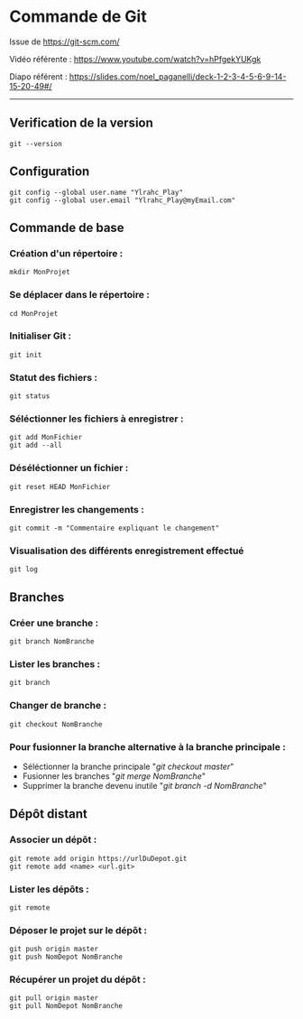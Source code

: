 # Commande de Git
Issue de https://git-scm.com/

Vidéo référente : https://www.youtube.com/watch?v=hPfgekYUKgk

Diapo référent : https://slides.com/noel_paganelli/deck-1-2-3-4-5-6-9-14-15-20-49#/

---

## Verification de la version
    git --version

## Configuration
    git config --global user.name "Ylrahc_Play"
    git config --global user.email "Ylrahc_Play@myEmail.com"

## Commande de base
### Création d'un répertoire :
    mkdir MonProjet
### Se déplacer dans le répertoire :
    cd MonProjet
### Initialiser Git :
    git init
### Statut des fichiers :
    git status
### Séléctionner les fichiers à enregistrer :
    git add MonFichier
    git add --all
### Déséléctionner un fichier :
    git reset HEAD MonFichier
### Enregistrer les changements :
    git commit -m "Commentaire expliquant le changement"

### Visualisation des différents enregistrement effectué
    git log

## Branches
### Créer une branche :
    git branch NomBranche
### Lister les branches :
    git branch
### Changer de branche :
    git checkout NomBranche
### Pour fusionner la branche alternative à la branche principale :
* Séléctionner la branche principale "_git checkout master_"
* Fusionner les branches "_git merge NomBranche_"
* Supprimer la branche devenu inutile "_git branch -d NomBranche_"

## Dépôt distant
### Associer un dépôt :
    git remote add origin https://urlDuDepot.git
    git remote add <name> <url.git>
### Lister les dépôts :
    git remote
### Déposer le projet sur le dépôt :
    git push origin master
    git push NomDepot NomBranche
### Récupérer un projet du dépôt :
    git pull origin master
    git pull NomDepot NomBranche
